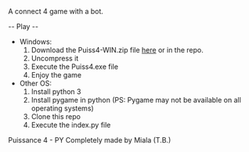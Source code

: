 A connect 4 game with a bot.

-- Play --
- Windows:
  1. Download the Puiss4-WIN.zip file [here](https://raw.githubusercontent.com/Miala-python/Puissance4-py/refs/heads/main/Puiss4-WIN.zip) or in the repo.
  2. Uncompress it
  3. Execute the Puiss4.exe file
  4. Enjoy the game
- Other OS:
  1. Install python 3
  2. Install pygame in python (PS: Pygame may not be available on all operating systems)
  3. Clone this repo
  4. Execute the index.py file
 
Puissance 4 - PY
Completely made by Miala (T.B.)
